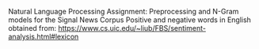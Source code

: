 Natural Language Processing Assignment: Preprocessing and N-Gram models for the Signal News Corpus
Positive and negative words in English obtained from: https://www.cs.uic.edu/~liub/FBS/sentiment-analysis.html#lexicon
